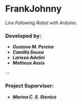# FrankJohnny
*Line Following Robot with Arduino*.

### Developed by:
 - ***Gustavo M. Pereira*** </br>
 - ***Camilla Sousa*** </br>
 - ***Larissa Adelini*** </br>
 - ***Matheus Assis*** </br>

--
### Project Supervisor:
 - ***Marina C. S. Stenico***
